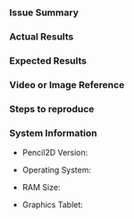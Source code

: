 <!-- 
Please search your issue first to avoid duplication.

*Reports that does not follow the template below, will be considered invalid and closed.*
keep general complaints and questions to the forum or our Discord channel https://www.pencil2d.org/community/
-->

### Issue Summary

<!-- WRITE ABOVE THIS LINE -----
hint: (Optional) A brief overview of your issue (i.e When I use the paint bucket in a vector layer everything goes red) 
------ OR BELOW THIS --> 

### Actual Results

<!-- WRITE ABOVE THIS LINE -----
hint: Explain what you actually got and how different it is from your expectations.
------ OR BELOW THIS --> 

### Expected Results

<!-- WRITE ABOVE THIS LINE -----
hint: Explain how the function should behave in the context you're using it.
------ OR BELOW THIS --> 

### Video or Image Reference

<!-- WRITE ABOVE THIS LINE -----
hint: (Optional) A screenshot or short video to show your problem
------ OR BELOW THIS --> 

### Steps to reproduce

<!-- WRITE ABOVE THIS LINE -----
hint: describe the exact steps to reproduce the problem as best as you can
------ OR BELOW THIS --> 

### System Information
+ Pencil2D Version:

<!-- WRITE ABOVE THIS LINE -----
hint: You can find the VERSION in Menu->Help->About, e.g., 0.5.4 or Nightly build 02 June 2017
------ OR BELOW THIS --> 

+ Operating System:

<!-- WRITE ABOVE THIS LINE -----
hint: Windows 10, Mac OS 10.12, Ubuntu 16.04 etc.
------ OR BELOW THIS --> 

+ RAM Size:

<!-- WRITE ABOVE THIS LINE -----
hint: 4GB, 8GB etc.
------ OR BELOW THIS --> 

+ Graphics Tablet:

<!-- WRITE ABOVE THIS LINE -----
hint: (Optional) Write your MODEL, e.g., WACOM Intuos 2
------ OR BELOW THIS --> 

